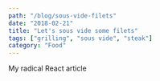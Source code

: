 ```yaml
---
path: "/blog/sous-vide-filets"
date: "2018-02-21"
title: "Let's sous vide some filets"
tags: ["grilling", "sous vide", "steak"]
category: "Food"
---
```


My radical React article
